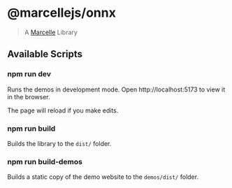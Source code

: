 # @marcellejs/onnx

> A [Marcelle](https://marcelle.dev) Library

## Available Scripts

### npm run dev

Runs the demos in development mode.
Open http://localhost:5173 to view it in the browser.

The page will reload if you make edits.

### npm run build

Builds the library to the `dist/` folder.

### npm run build-demos

Builds a static copy of the demo website to the `demos/dist/` folder.
